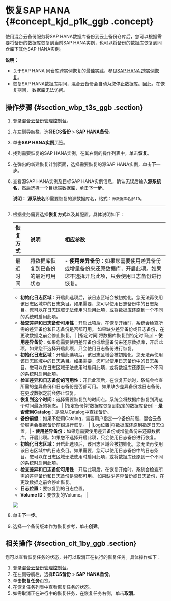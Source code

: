 # 恢复SAP HANA {#concept_kjd_p1k_ggb .concept}

使用混合云备份服务将SAP HANA数据库备份到云上备份仓库后，您可以根据需要将备份的数据库恢复到当前SAP HANA实例，也可以将备份的数据库恢复到同仓库下其他SAP HANA实例。

**说明：** 

-   关于SAP HANA 同仓库跨实例恢复的最佳实践，参见[SAP HANA 跨实例恢复](https://yq.aliyun.com/articles/700537)。
-   恢复SAP HANA数据库期间，混合云备份会自动为您停止数据库。因此，在恢复期间， 数据库无法访问。

## 操作步骤 {#section_wbp_t3s_ggb .section}

1.  登录[混合云备份管理控制台](https://hbr.console.aliyun.com)。
2.  在左侧导航栏，选择**ECS备份** \> **SAP HANA备份**。
3.  单击**SAP HANA实例**页签。
4.  找到需要恢复的SAP HANA实例，在其右侧的操作列表中，单击**恢复**。
5.  在弹出的新建恢复计划页面，选择需要恢复的源SAP HANA实例，单击**下一步**。
6.  查看源SAP HANA实例及目标SAP HANA实例信息，确认无误后输入**源系统名**，然后选择一个目标端数据库，单击**下一步**。

    **说明：** **源系统名**即需要恢复的源数据库名，格式：`源数据库名@SID`。

     ****

7.  根据业务需要选择**恢复方式**以及其配置。具体说明如下：

    |恢复方式|说明|相应参数|
    |:---|:-|:---|
    |最近时间|将数据库恢复到已备份的最近可用状态|     -   **使用差异备份**：如果您需要使用差异备份或增量备份来还原数据库，开启此项。如果您不选择开启此项，只会使用日志备份进行恢复。
    -   **初始化日志区域**：开启此选项后，该日志区域会被初始化，您无法再使用该日志区域中的日志条目。如果需要，您可以使用日志备份中的日志条目。您可以在日志区域无法使用时启用此项，或将数据库还原到一个不同的系统时启用此项。
    -   **检查差异和日志备份可用性**：开启此项后，在恢复开始时，系统会检查所需的差异备份和日志备份是否都可用。 如果缺少差异备份或日志备份，在更改数据之前会停止恢复。
 |
    |指定时间|将数据库恢复到特定时间点|     -   **使用差异备份**：如果您需要使用差异备份或增量备份来还原数据库，开启此项。如果您不选择开启此项，只会使用日志备份进行恢复。
    -   **初始化日志区域**：开启此选项后，该日志区域会被初始化，您无法再使用该日志区域中的日志条目。如果需要，您可以使用日志备份中的日志条目。您可以在日志区域无法使用时启用此项，或将数据库还原到一个不同的系统时启用此项。
    -   **检查差异和日志备份的可用性**：开启此项后，在恢复开始时，系统会检查所需的差异备份和日志备份是否都可用。 如果缺少差异备份或日志备份，在更改数据之前会停止恢复。
    -   **恢复到这个时间**：选择需要恢复到的时间点。系统会将数据库恢复到离这个时间最近的状态。
 |
    |指定备份|将数据库恢复到指定的数据库备份|     -   **是否使用Catalog**：是否从Catalog中查找备份。
    -   **备份前缀**：如果不使用Catalog，需要用户指定一个备份前缀，混合云备份服务会根据备份前缀进行恢复。
 |
    |Log位置|将数据库还原到指定日志位置。|     -   **使用差异备份**：如果您需要使用差异备份或增量备份来还原数据库，开启此项。如果您不选择开启此项，只会使用日志备份进行恢复。
    -   **初始化日志区域**：开启此选项后，该日志区域会被初始化，您无法再使用该日志区域中的日志条目。如果需要，您可以使用日志备份中的日志条目。您可以在日志区域无法使用时启用此项，或将数据库还原到一个不同的系统时启用此项。
    -   **检查差异和日志备份可用性**：开启此项后，在恢复开始时，系统会检查所需的差异备份和日志备份是否都可用。 如果缺少差异备份或日志备份，在更改数据之前会停止恢复。
    -   **日志位置**：要恢复到的日志位置。
    -   **Volume ID**：要恢复的Volume。
 |

    ![](http://static-aliyun-doc.oss-cn-hangzhou.aliyuncs.com/assets/img/83256/155659305535979_zh-CN.png)

8.  单击**下一步**。
9.  选择一个备份版本作为恢复参考，单击**创建**。

## 相关操作 {#section_clt_1by_ggb .section}

您可以查看恢复任务的状态，并可以取消正在执行的恢复任务。具体操作如下：

1.  登录[混合云备份管理控制台](https://hbr.console.aliyun.com)。
2.  在左侧导航栏，选择**ECS备份** \> **SAP HANA备份**。
3.  单击**恢复任务**页签。
4.  在恢复任务列表中查看恢复任务的状态。
5.  如需取消正在进行中的恢复任务，在恢复任务右侧，单击**取消**。


